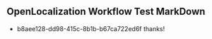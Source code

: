 ## OpenLocalization Workflow Test MarkDown
* b8aee128-dd98-415c-8b1b-b67ca722ed6f 
thanks!<!--HONumber=Mar16_HO2-->
